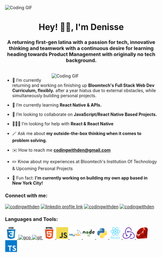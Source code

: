 <img align="center" alt="Coding GIF" width="1000px" height="500px" src="https://i.pinimg.com/originals/d8/cb/b3/d8cbb31231555eda7dff68848db4aee1.gif"></img>
<h1 align="center">Hey! 👋🏼, I'm Denisse</h1>
<h3 align="center">A returning first-gen latina with a passion for tech, innovative thinking and teamwork with a continuous desire for learning heading towards Product Management with originally no tech background.</h3><br>

<img align="right" alt="Coding GIF" width="350px" src="https://i.pinimg.com/originals/0b/70/c8/0b70c85a92b8d638a0c88370dc98a44e.gif" >

- 🔭 I’m currently returning and working on finishing up **Bloomtech's Full Stack Web Dev Curriculum, flexibly.** after a year hiatus due to external obstacles, while simultaneously building personal projects.

- 🌱 I’m currently learning **React Native & APIs.**

- 💭 I’m looking to collaborate on **JavaScript/React Native Based Projects.**

- 👩🏻‍💻 I’m looking for help with **React & React Native**

- 🪄 Ask me about **my outside-the-box thinking when it comes to problem solving.**

- ✉️ How to reach me **codingwithden@gmail.com**

- ✏️ Know about my experiences at Bloomtech's Institution Of Technology <br>& Upcoming Personal Projects

- 🫧 Fun fact: **I'm currently working on building my own app based in New York City!**

<h3 align="left">Connect with me:</h3>
<p align="left">
<a href="https://dev.to/codingwithden" target="blank"><img align="center" src="https://raw.githubusercontent.com/rahuldkjain/github-profile-readme-generator/master/src/images/icons/Social/devto.svg" alt="codingwithden" height="30" width="40" /></a>
<a href="https://www.linkedin.com/in/denisse-medina-flores/" target="blank"><img align="center" src="https://raw.githubusercontent.com/rahuldkjain/github-profile-readme-generator/master/src/images/icons/Social/linked-in-alt.svg" alt="linkedin profile link" height="30" width="40" /></a>
<a href="https://stackoverflow.com/users/codingwithden" target="blank"><img align="center" src="https://raw.githubusercontent.com/rahuldkjain/github-profile-readme-generator/master/src/images/icons/Social/stack-overflow.svg" alt="codingwithden" height="30" width="40" /></a>
<a href="https://www.codechef.com/users/codingwithden" target="blank"><img align="center" src="https://cdn.jsdelivr.net/npm/simple-icons@3.1.0/icons/codechef.svg" alt="codingwithden" height="30" width="40" /></a>
</p>

<h3 align="left">Languages and Tools:</h3>
<a href="https://www.w3schools.com/css/" target="_blank" rel="noreferrer"> <img src="https://raw.githubusercontent.com/devicons/devicon/master/icons/css3/css3-original-wordmark.svg" alt="css3" width="40" height="40"/> </a><a href="https://cloud.google.com" target="_blank" rel="noreferrer"> <img src="https://www.vectorlogo.zone/logos/google_cloud/google_cloud-icon.svg" alt="gcp" width="40" height="40"/> </a> <a href="https://git-scm.com/" target="_blank" rel="noreferrer"> <img src="https://www.vectorlogo.zone/logos/git-scm/git-scm-icon.svg" alt="git" width="40" height="40"/> </a> <a href="https://www.w3.org/html/" target="_blank" rel="noreferrer"> <img src="https://raw.githubusercontent.com/devicons/devicon/master/icons/html5/html5-original-wordmark.svg" alt="html5" width="40" height="40"/> </a><a href="https://developer.mozilla.org/en-US/docs/Web/JavaScript" target="_blank" rel="noreferrer"> <img src="https://raw.githubusercontent.com/devicons/devicon/master/icons/javascript/javascript-original.svg" alt="javascript" width="40" height="40"/> </a> <a href="https://www.mysql.com/" target="_blank" rel="noreferrer"> <img src="https://raw.githubusercontent.com/devicons/devicon/master/icons/mysql/mysql-original-wordmark.svg" alt="mysql" width="40" height="40"/> </a> <a href="https://nodejs.org" target="_blank" rel="noreferrer"> <img src="https://raw.githubusercontent.com/devicons/devicon/master/icons/nodejs/nodejs-original-wordmark.svg" alt="nodejs" width="40" height="40"/> </a> <a href="https://www.python.org" target="_blank" rel="noreferrer"> <img src="https://raw.githubusercontent.com/devicons/devicon/master/icons/python/python-original.svg" alt="python" width="40" height="40"/> </a> <a href="https://reactjs.org/" target="_blank" rel="noreferrer"> <img src="https://raw.githubusercontent.com/devicons/devicon/master/icons/react/react-original-wordmark.svg" alt="react" width="40" height="40"/> </a> <a href="https://redux.js.org" target="_blank" rel="noreferrer"> <img src="https://raw.githubusercontent.com/devicons/devicon/master/icons/redux/redux-original.svg" alt="redux" width="40" height="40"/> </a> <a href="https://www.ruby-lang.org/en/" target="_blank" rel="noreferrer"> <img src="https://raw.githubusercontent.com/devicons/devicon/master/icons/ruby/ruby-original.svg" alt="ruby" width="40" height="40"/> </a> <a href="https://www.typescriptlang.org/" target="_blank" rel="noreferrer"> <img src="https://raw.githubusercontent.com/devicons/devicon/master/icons/typescript/typescript-original.svg" alt="typescript" width="40" height="40"/> </a> </p>
